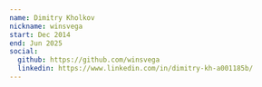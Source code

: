 ```yaml
---
name: Dimitry Kholkov
nickname: winsvega
start: Dec 2014
end: Jun 2025
social:
  github: https://github.com/winsvega
  linkedin: https://www.linkedin.com/in/dimitry-kh-a001185b/
---
```


